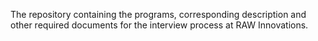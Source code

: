 The repository containing the programs, corresponding description and other required documents for the interview process at RAW Innovations.
